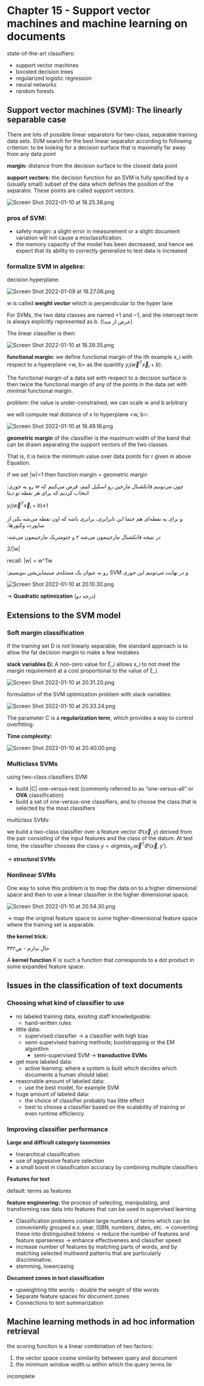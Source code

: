# Chapter 15 - Support vector machines and machine learning on documents

state-of-the-art classifiers:

- support vector machines
- boosted decision trees
- regularized logistic regression
- neural networks
- random forests

## Support vector machines (SVM): The linearly separable case

There are lots of possible linear separators for two-class, separable training data sets. SVM search for the best linear separator according to following criterion:
to be looking for a decision surface that is maximally far away from any data point

**margin:** distance from the decision surface to the closest data point

**support vectors:** the decision function for an SVM is fully specified by a (usually small) subset
of the data which defines the position of the separator. These points are called support vectors.

![Screen Shot 2022-01-10 at 18.25.38.png](Chapter%2015%20-%20Support%20vector%20machines%20and%20machine%20l%205120b888320a404d8d885364f2531633/Screen_Shot_2022-01-10_at_18.25.38.png)

### pros of SVM:

- safety margin: a slight error in measurement or a slight document variation will not cause a misclassification.
- the memory capacity of the model has been decreased, and hence we expect that its ability to correctly generalize to test data is increased

### **formalize SVM in algebra:**

decision hyperplane:

![Screen Shot 2022-01-09 at 18.27.06.png](Chapter%2014%20-%20Vector%20space%20classification%20b9d257ec7a8d4a18bf5dbe242634d267/Screen_Shot_2022-01-09_at_18.27.06.png)

w is called **weight vector** which is perpendicular to the hyper lane

For SVMs, the two data classes are named +1 and −1, and the intercept term is always explicitly represented as b. (عرض از مبدا)

The linear classifier is then:

![Screen Shot 2022-01-10 at 18.39.35.png](Chapter%2015%20-%20Support%20vector%20machines%20and%20machine%20l%205120b888320a404d8d885364f2531633/Screen_Shot_2022-01-10_at_18.39.35.png)

**functional margin:** we define functional margin of the ith example x_i with respect to a hyperplane <w, b> as the quantity $y_i(\vec{w}^T\vec{x}_i+b)$.

The functional margin of a data set with respect to a decision surface is then twice the functional margin of any of the points in the data set with minimal functional margin.

problem: the value is under-constrained, we can scale w and b arbitrary

we will compute real distance of x to hyperplane <w, b>:

![Screen Shot 2022-01-10 at 18.49.16.png](Chapter%2015%20-%20Support%20vector%20machines%20and%20machine%20l%205120b888320a404d8d885364f2531633/Screen_Shot_2022-01-10_at_18.49.16.png)

**geometric margin** of the classifier is the maximum width of the band that can be drawn separating the support vectors of the two classes.

That is, it is twice the minimum value over data points for r given in above Equation.

if we set |w|=1 then function margin = geometric margin

:چون می‌تونیم فانکشنال مارجین رو اسکیل کنیم، فرض می‌کنیم که‫ w رو یه جوری انتخاب کردیم که برای هر نقطه تو دیتا

 $y_i(\vec{w}^T\vec{x}_i+b)$‌≥1

‫و برای یه نقطه‌ای هم حتما این نابرابری، برابری باشه که اون نقطه می‌شه یکی از ساپورت وکتورها.

‫در نتیجه فانکشنال مارجینمون می‌شه ۲ و جئومتریک مارجینمون می‌شه:

2/|w|

recall: |w| = w^Tw

‫و در نهایت می‌تونیم این جوری SVM رو به عنوان یک مسئله‌ی مینیمایزیشن بنویسیم:

![Screen Shot 2022-01-10 at 20.10.30.png](Chapter%2015%20-%20Support%20vector%20machines%20and%20machine%20l%205120b888320a404d8d885364f2531633/Screen_Shot_2022-01-10_at_20.10.30.png)

→ **Quadratic optimization** (درجه دو)

## Extensions to the SVM model

### Soft margin classification

If the training set D is not linearly separable, the standard approach is to allow the fat decision margin to make a few mistakes

**slack variables ξi:** A non-zero value for ξ_i allows x_i to not meet the margin requirement at a cost proportional to the value of ξ_i.

![Screen Shot 2022-01-10 at 20.31.20.png](Chapter%2015%20-%20Support%20vector%20machines%20and%20machine%20l%205120b888320a404d8d885364f2531633/Screen_Shot_2022-01-10_at_20.31.20.png)

formulation of the SVM optimization problem with slack variables:

![Screen Shot 2022-01-10 at 20.33.24.png](Chapter%2015%20-%20Support%20vector%20machines%20and%20machine%20l%205120b888320a404d8d885364f2531633/Screen_Shot_2022-01-10_at_20.33.24.png)

The parameter C is a **regularization term**, which provides a way to control overfitting:

**Time complexity:**

![Screen Shot 2022-01-10 at 20.40.00.png](Chapter%2015%20-%20Support%20vector%20machines%20and%20machine%20l%205120b888320a404d8d885364f2531633/Screen_Shot_2022-01-10_at_20.40.00.png)

### Multiclass SVMs

using two-class classifiers SVM:

- build |C| one-versus-rest (commonly referred to as “one-versus-all” or **OVA** classification)
- build a set of one-versus-one classifiers, and to choose the class that is selected by the most classifiers

multiclass SVMs:

we build a two-class classifier over a feature vector $\Phi(\vec{x}, y)$  derived from the pair consisting of the input features and the class of the datum. At test time, the classifier chooses the class $y = argmax_{y'}\vec{w}^T\Phi(\vec{x}, y')$.

→ **structural SVMs**

### Nonlinear SVMs

One way to solve this problem is to map the data on to a higher dimensional space and then to use a linear classifier in the higher dimensional space. 

![Screen Shot 2022-01-10 at 20.54.30.png](Chapter%2015%20-%20Support%20vector%20machines%20and%20machine%20l%205120b888320a404d8d885364f2531633/Screen_Shot_2022-01-10_at_20.54.30.png)

→ map the original feature space to some higher-dimensional feature space where the training set is separable.

**the kernel trick:** 

حال ندارم - ص۳۳۲

A **kernel function** K is such a function that corresponds to a dot product in some expanded feature space.

## Issues in the classification of text documents

### **Choosing what kind of classifier to use**

- no labeled training data, existing staff knowledgeable:
    - hand-written rules
- little data:
    - supervised classifier → a classifier with high bias
    - semi-supervised training methods; bootstrapping or the EM algorithm
        - semi-supervised SVM → **transductive SVMs**
- get more labeled data:
    - active learning: where a system is built which decides which documents a human should label.
- reasonable amount of labeled data:
    - use the best model, for example SVM
- huge amount of labeled data:
    - the choice of classifier probably has little effect
    - best to choose a classifier based on the scalability of training or even runtime efficiency.
    

### Improving classifier performance

**Large and difficult category taxonomies**

- hierarchical classification
- use of aggressive feature selection
- a small boost in classification accuracy by combining multiple classifiers

**Features for text**

default: terms as features

**feature engineering:** the process of selecting, manipulating, and transforming raw data into features that can be used in supervised learning

- Classification problems contain large numbers of terms which can be conveniently grouped e.x. year, ISBN, numbers, dates, etc. 
→ converting these into distinguished tokens 
→ reduce the number of features and feature sparseness
→ enhance effectiveness and classifier speed
- increase number of features by matching parts of words, and by matching selected multiword patterns that are particularly discriminative.
- stemming, lowercasing

**Document zones in text classification**

- upweighting title words - double the weight of title words
- Separate feature spaces for document zones
- Connections to text summarization

## Machine learning methods in ad hoc information retrieval

the scoring function is a linear combination of two factors:

1. the vector space cosine similarity between query and document
2. the minimum window width ω within which the query terms lie

incomplete